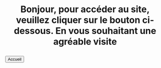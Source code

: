 <h1>
<p align="center"> Bonjour, pour accéder au site, veuillez cliquer sur le bouton ci-dessous. En vous souhaitant une agréable visite </p>
</h1>
<a href = "html/index.html"> <button> Accueil </button> </a>